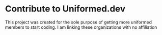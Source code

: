 # Contribute to Uniformed.dev

This project was created for the sole purpose of getting more uniformed members to start coding. I am linking these organizations with no affiliation